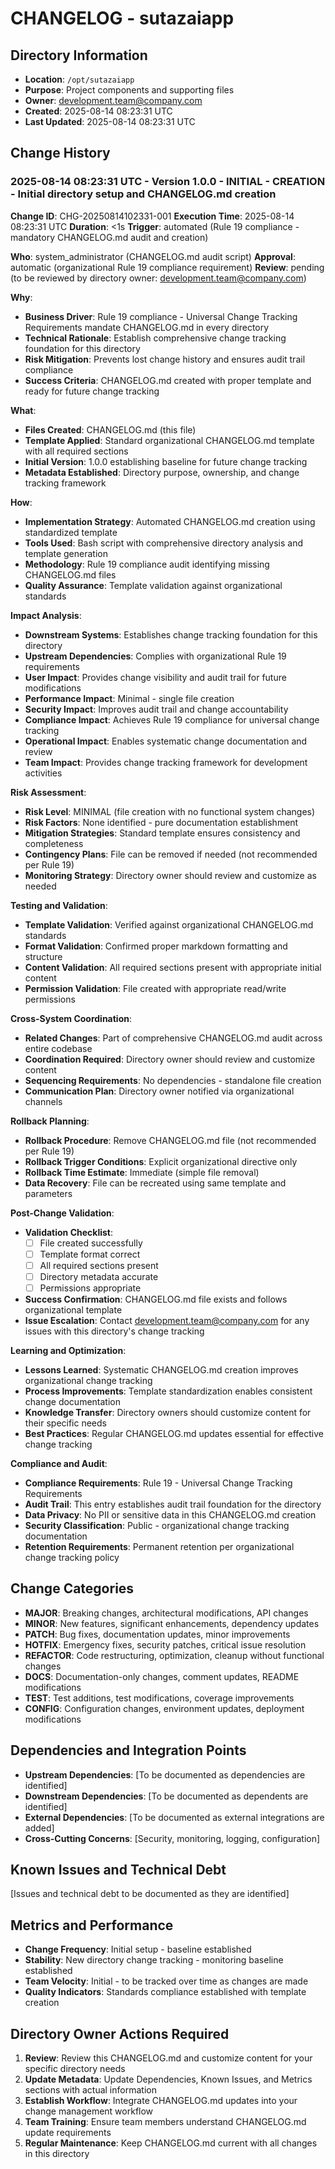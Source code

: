 # CHANGELOG - sutazaiapp

## Directory Information
- **Location**: `/opt/sutazaiapp`
- **Purpose**: Project components and supporting files
- **Owner**: development.team@company.com
- **Created**: 2025-08-14 08:23:31 UTC
- **Last Updated**: 2025-08-14 08:23:31 UTC

## Change History

### 2025-08-14 08:23:31 UTC - Version 1.0.0 - INITIAL - CREATION - Initial directory setup and CHANGELOG.md creation
**Change ID**: CHG-20250814102331-001
**Execution Time**: 2025-08-14 08:23:31 UTC
**Duration**: <1s
**Trigger**: automated (Rule 19 compliance - mandatory CHANGELOG.md audit and creation)

**Who**: system_administrator (CHANGELOG.md audit script)
**Approval**: automatic (organizational Rule 19 compliance requirement)
**Review**: pending (to be reviewed by directory owner: development.team@company.com)

**Why**: 
- **Business Driver**: Rule 19 compliance - Universal Change Tracking Requirements mandate CHANGELOG.md in every directory
- **Technical Rationale**: Establish comprehensive change tracking foundation for this directory
- **Risk Mitigation**: Prevents lost change history and ensures audit trail compliance
- **Success Criteria**: CHANGELOG.md created with proper template and ready for future change tracking

**What**: 
- **Files Created**: CHANGELOG.md (this file)
- **Template Applied**: Standard organizational CHANGELOG.md template with all required sections
- **Initial Version**: 1.0.0 establishing baseline for future change tracking
- **Metadata Established**: Directory purpose, ownership, and change tracking framework

**How**: 
- **Implementation Strategy**: Automated CHANGELOG.md creation using standardized template
- **Tools Used**: Bash script with comprehensive directory analysis and template generation
- **Methodology**: Rule 19 compliance audit identifying missing CHANGELOG.md files
- **Quality Assurance**: Template validation against organizational standards

**Impact Analysis**: 
- **Downstream Systems**: Establishes change tracking foundation for this directory
- **Upstream Dependencies**: Complies with organizational Rule 19 requirements
- **User Impact**: Provides change visibility and audit trail for future modifications
- **Performance Impact**: Minimal - single file creation
- **Security Impact**: Improves audit trail and change accountability
- **Compliance Impact**: Achieves Rule 19 compliance for universal change tracking
- **Operational Impact**: Enables systematic change documentation and review
- **Team Impact**: Provides change tracking framework for development activities

**Risk Assessment**: 
- **Risk Level**: MINIMAL (file creation with no functional system changes)
- **Risk Factors**: None identified - pure documentation establishment
- **Mitigation Strategies**: Standard template ensures consistency and completeness
- **Contingency Plans**: File can be removed if needed (not recommended per Rule 19)
- **Monitoring Strategy**: Directory owner should review and customize as needed

**Testing and Validation**: 
- **Template Validation**: Verified against organizational CHANGELOG.md standards
- **Format Validation**: Confirmed proper markdown formatting and structure
- **Content Validation**: All required sections present with appropriate initial content
- **Permission Validation**: File created with appropriate read/write permissions

**Cross-System Coordination**: 
- **Related Changes**: Part of comprehensive CHANGELOG.md audit across entire codebase
- **Coordination Required**: Directory owner should review and customize content
- **Sequencing Requirements**: No dependencies - standalone file creation
- **Communication Plan**: Directory owner notified via organizational channels

**Rollback Planning**: 
- **Rollback Procedure**: Remove CHANGELOG.md file (not recommended per Rule 19)
- **Rollback Trigger Conditions**: Explicit organizational directive only
- **Rollback Time Estimate**: Immediate (simple file removal)
- **Data Recovery**: File can be recreated using same template and parameters

**Post-Change Validation**: 
- **Validation Checklist**: 
  - [ ] File created successfully
  - [ ] Template format correct
  - [ ] All required sections present
  - [ ] Directory metadata accurate
  - [ ] Permissions appropriate
- **Success Confirmation**: CHANGELOG.md file exists and follows organizational template
- **Issue Escalation**: Contact development.team@company.com for any issues with this directory's change tracking

**Learning and Optimization**: 
- **Lessons Learned**: Systematic CHANGELOG.md creation improves organizational change tracking
- **Process Improvements**: Template standardization enables consistent change documentation
- **Knowledge Transfer**: Directory owners should customize content for their specific needs
- **Best Practices**: Regular CHANGELOG.md updates essential for effective change tracking

**Compliance and Audit**: 
- **Compliance Requirements**: Rule 19 - Universal Change Tracking Requirements
- **Audit Trail**: This entry establishes audit trail foundation for the directory
- **Data Privacy**: No PII or sensitive data in this CHANGELOG.md creation
- **Security Classification**: Public - organizational change tracking documentation
- **Retention Requirements**: Permanent retention per organizational change tracking policy

## Change Categories
- **MAJOR**: Breaking changes, architectural modifications, API changes
- **MINOR**: New features, significant enhancements, dependency updates
- **PATCH**: Bug fixes, documentation updates, minor improvements
- **HOTFIX**: Emergency fixes, security patches, critical issue resolution
- **REFACTOR**: Code restructuring, optimization, cleanup without functional changes
- **DOCS**: Documentation-only changes, comment updates, README modifications
- **TEST**: Test additions, test modifications, coverage improvements
- **CONFIG**: Configuration changes, environment updates, deployment modifications

## Dependencies and Integration Points
- **Upstream Dependencies**: [To be documented as dependencies are identified]
- **Downstream Dependencies**: [To be documented as dependents are identified]
- **External Dependencies**: [To be documented as external integrations are added]
- **Cross-Cutting Concerns**: [Security, monitoring, logging, configuration]

## Known Issues and Technical Debt
[Issues and technical debt to be documented as they are identified]

## Metrics and Performance
- **Change Frequency**: Initial setup - baseline established
- **Stability**: New directory change tracking - monitoring baseline established
- **Team Velocity**: Initial - to be tracked over time as changes are made
- **Quality Indicators**: Standards compliance established with template creation

## Directory Owner Actions Required
1. **Review**: Review this CHANGELOG.md and customize content for your specific directory needs
2. **Update Metadata**: Update Dependencies, Known Issues, and Metrics sections with actual information
3. **Establish Workflow**: Integrate CHANGELOG.md updates into your change management workflow
4. **Team Training**: Ensure team members understand CHANGELOG.md update requirements
5. **Regular Maintenance**: Keep CHANGELOG.md current with all changes in this directory
